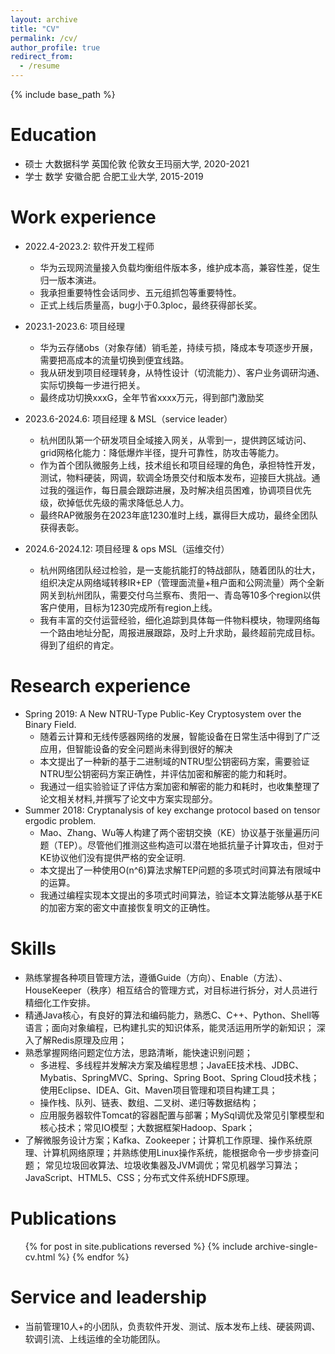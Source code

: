 ```yaml
---
layout: archive
title: "CV"
permalink: /cv/
author_profile: true
redirect_from:
  - /resume
---
```


{% include base_path %}

Education
======
* 硕士 大数据科学 英国伦敦 伦敦女王玛丽大学, 2020-2021
* 学士  数学     安徽合肥  合肥工业大学,    2015-2019

Work experience
======
* 2022.4-2023.2: 软件开发工程师
  * 华为云现网流量接入负载均衡组件版本多，维护成本高，兼容性差，促生归一版本演进。
  * 我承担重要特性会话同步、五元组抓包等重要特性。
  * 正式上线后质量高，bug小于0.3ploc，最终获得部长奖。

* 2023.1-2023.6: 项目经理
  * 华为云存储obs（对象存储）销毛差，持续亏损，降成本专项逐步开展，需要把高成本的流量切换到便宜线路。
  * 我从研发到项目经理转身，从特性设计（切流能力）、客户业务调研沟通、实际切换每一步进行把关。
  * 最终成功切换xxxG，全年节省xxxx万元，得到部门激励奖

* 2023.6-2024.6: 项目经理 & MSL（service leader）
  * 杭州团队第一个研发项目全域接入网关，从零到一，提供跨区域访问、grid网格化能力：降低爆炸半径，提升可靠性，防攻击等能力。
  * 作为首个团队微服务上线，技术组长和项目经理的角色，承担特性开发，测试，物料硬装，网调，软调全场景交付和版本发布，迎接巨大挑战。通过我的强运作，每日晨会跟踪进展，及时解决组员困难，协调项目优先级，砍掉低优先级的需求降低总人力。
  * 最终RAP微服务在2023年底1230准时上线，赢得巨大成功，最终全团队获得表彰。
 
* 2024.6-2024.12: 项目经理 & ops MSL（运维交付）
  * 杭州网络团队经过检验，是一支能抗能打的特战部队，随着团队的壮大，组织决定从网络域转移IR+EP（管理面流量+租户面和公网流量）两个全新网关到杭州团队，需要交付乌兰察布、贵阳一、青岛等10多个region以供客户使用，目标为1230完成所有region上线。
  * 我有丰富的交付运营经验，细化追踪到具体每一件物料模块，物理网络每一个路由地址分配，周报进展跟踪，及时上升求助，最终超前完成目标。得到了组织的肯定。

Research experience
======
* Spring 2019: A New NTRU-Type Public-Key Cryptosystem over the Binary Field.
  * 随着云计算和无线传感器网络的发展，智能设备在日常生活中得到了广泛应用，但智能设备的安全问题尚未得到很好的解决
  * 本文提出了一种新的基于二进制域的NTRU型公钥密码方案，需要验证NTRU型公钥密码方案正确性，并评估加密和解密的能力和耗时。
  * 我通过一组实验验证了评估方案加密和解密的能力和耗时，也收集整理了论文相关材料,并撰写了论文中方案实现部分。
* Summer 2018: Cryptanalysis of key exchange protocol based on tensor ergodic problem.
  * Mao、Zhang、Wu等人构建了两个密钥交换（KE）协议基于张量遍历问题（TEP）。尽管他们推测这些构造可以潜在地抵抗量子计算攻击，但对于KE协议他们没有提供严格的安全证明.
  * 本文提出了一种使用O(n^6)算法求解TEP问题的多项式时间算法有限域中的运算。
  * 我通过编程实现本文提出的多项式时间算法，验证本文算法能够从基于KE的加密方案的密文中直接恢复明文的正确性。

Skills
======
* 熟练掌握各种项目管理方法，遵循Guide（方向）、Enable（方法）、HouseKeeper（秩序）相互结合的管理方式，对目标进行拆分，对人员进行精细化工作安排。
* 精通Java核心，有良好的算法和编码能力，熟悉C、C++、Python、Shell等语言；面向对象编程，已构建扎实的知识体系，能灵活运用所学的新知识；
深入了解Redis原理及应用；
* 熟悉掌握网络问题定位方法，思路清晰，能快速识别问题；
  * 多进程、多线程并发解决方案及编程思想；JavaEE技术栈、JDBC、Mybatis、SpringMVC、Spring、Spring Boot、Spring Cloud技术栈；使用Eclipse、IDEA、Git、Maven项目管理和项目构建工具；
  * 操作栈、队列、链表、数组、二叉树、递归等数据结构；
  * 应用服务器软件Tomcat的容器配置与部署；MySql调优及常见引擎模型和核心技术；常见IO模型；大数据框架Hadoop、Spark；
* 了解微服务设计方案；Kafka、Zookeeper；计算机工作原理、操作系统原理、计算机网络原理；并熟练使用Linux操作系统，能根据命令一步步排查问题；
常见垃圾回收算法、垃圾收集器及JVM调优；常见机器学习算法；JavaScript、HTML5、CSS；分布式文件系统HDFS原理。


Publications
======
  <ul>{% for post in site.publications reversed %}
    {% include archive-single-cv.html %}
  {% endfor %}</ul>
  
  
Service and leadership
======
* 当前管理10人+的小团队，负责软件开发、测试、版本发布上线、硬装网调、软调引流、上线运维的全功能团队。
